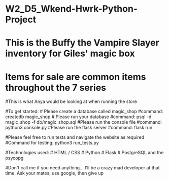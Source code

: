 # W2_D5_Wkend-Hwrk-Python-Project

# This is the Buffy the Vampire Slayer inventory for Giles' magic box

# Items for sale are common items throughout the 7 series

#This is what Anya would be looking at when running the store

#To get started:
    # Please create a database called magic_shop
        #command: createdb magic_shop
    # Please run your database
        #command: psql -d magic_shop -f db/magic_shop.sql
    #Please run the console file
        #command: python3 console.py
    #Please run the flask server
        #command: flask run

#Please feel free to run tests and navigate the website as required
    #Command for testing: python3 run_tests.py

#Technologies used:
    # HTML / CSS
    # Python
    # Flask
    # PostgreSQL and the psycopg

#Don't call me if you need anything... I'll be a crazy mad developer at that time. Ask your mates, use google, then give up
